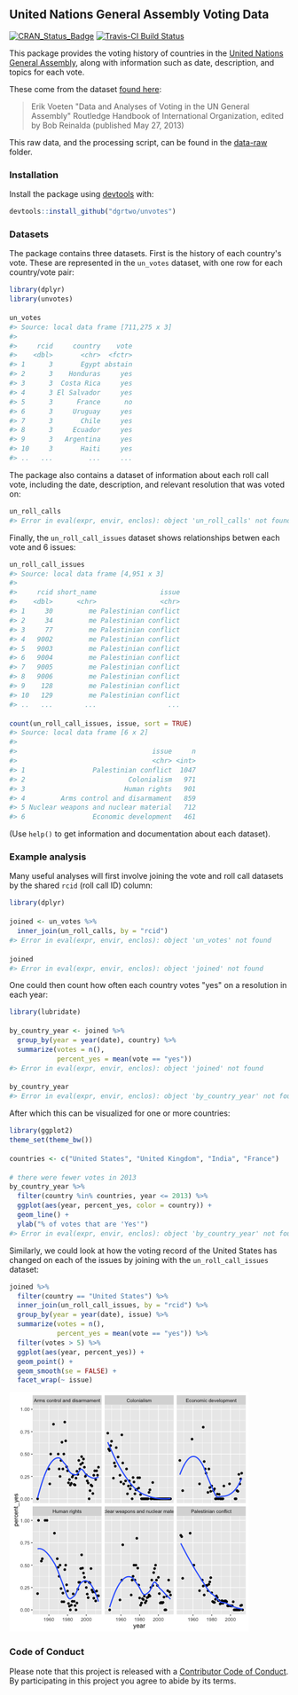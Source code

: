 <!-- README.md is generated from README.Rmd. Please edit that file -->



## United Nations General Assembly Voting Data

[![CRAN_Status_Badge](http://www.r-pkg.org/badges/version/unvotes)](https://cran.r-project.org/package=unvotes)
[![Travis-CI Build Status](https://travis-ci.org/dgrtwo/unvotes.svg?branch=master)](https://travis-ci.org/dgrtwo/unvotes)

This package provides the voting history of countries in the [United Nations General Assembly](http://www.un.org/en/ga/), along with information such as date, description, and topics for each vote.

These come from the dataset [found here](https://dataverse.harvard.edu/dataset.xhtml?persistentId=hdl:1902.1/12379):

> Erik Voeten "Data and Analyses of Voting in the UN General Assembly" Routledge Handbook of International Organization, edited by Bob Reinalda (published May 27, 2013)

This raw data, and the processing script, can be found in the [data-raw](data-raw) folder.

### Installation

Install the package using [devtools](https://github.com/hadley/devtools) with:


```r
devtools::install_github("dgrtwo/unvotes")
```

### Datasets

The package contains three datasets. First is the history of each country's vote. These are represented in the `un_votes` dataset, with one row for each country/vote pair:


```r
library(dplyr)
library(unvotes)

un_votes
#> Source: local data frame [711,275 x 3]
#> 
#>     rcid     country    vote
#>    <dbl>       <chr>  <fctr>
#> 1      3       Egypt abstain
#> 2      3    Honduras     yes
#> 3      3  Costa Rica     yes
#> 4      3 El Salvador     yes
#> 5      3      France      no
#> 6      3     Uruguay     yes
#> 7      3       Chile     yes
#> 8      3     Ecuador     yes
#> 9      3   Argentina     yes
#> 10     3       Haiti     yes
#> ..   ...         ...     ...
```

The package also contains a dataset of information about each roll call vote, including the date, description, and relevant resolution that was voted on:


```r
un_roll_calls
#> Error in eval(expr, envir, enclos): object 'un_roll_calls' not found
```

Finally, the `un_roll_call_issues` dataset shows relationships betwen each vote and 6 issues:


```r
un_roll_call_issues
#> Source: local data frame [4,951 x 3]
#> 
#>     rcid short_name                issue
#>    <dbl>      <chr>                <chr>
#> 1     30         me Palestinian conflict
#> 2     34         me Palestinian conflict
#> 3     77         me Palestinian conflict
#> 4   9002         me Palestinian conflict
#> 5   9003         me Palestinian conflict
#> 6   9004         me Palestinian conflict
#> 7   9005         me Palestinian conflict
#> 8   9006         me Palestinian conflict
#> 9    128         me Palestinian conflict
#> 10   129         me Palestinian conflict
#> ..   ...        ...                  ...

count(un_roll_call_issues, issue, sort = TRUE)
#> Source: local data frame [6 x 2]
#> 
#>                                  issue     n
#>                                  <chr> <int>
#> 1                 Palestinian conflict  1047
#> 2                          Colonialism   971
#> 3                         Human rights   901
#> 4         Arms control and disarmament   859
#> 5 Nuclear weapons and nuclear material   712
#> 6                 Economic development   461
```

(Use `help()` to get information and documentation about each dataset).

### Example analysis

Many useful analyses will first involve joining the vote and roll call datasets by the shared `rcid` (roll call ID) column:


```r
library(dplyr)

joined <- un_votes %>%
  inner_join(un_roll_calls, by = "rcid")
#> Error in eval(expr, envir, enclos): object 'un_votes' not found

joined
#> Error in eval(expr, envir, enclos): object 'joined' not found
```

One could then count how often each country votes "yes" on a resolution in each year:


```r
library(lubridate)

by_country_year <- joined %>%
  group_by(year = year(date), country) %>%
  summarize(votes = n(),
            percent_yes = mean(vote == "yes"))
#> Error in eval(expr, envir, enclos): object 'joined' not found

by_country_year
#> Error in eval(expr, envir, enclos): object 'by_country_year' not found
```

After which this can be visualized for one or more countries:


```r
library(ggplot2)
theme_set(theme_bw())

countries <- c("United States", "United Kingdom", "India", "France")

# there were fewer votes in 2013
by_country_year %>%
  filter(country %in% countries, year <= 2013) %>%
  ggplot(aes(year, percent_yes, color = country)) +
  geom_line() +
  ylab("% of votes that are 'Yes'")
#> Error in eval(expr, envir, enclos): object 'by_country_year' not found
```


Similarly, we could look at how the voting record of the United States has changed on each of the issues by joining with the `un_roll_call_issues` dataset:


```r
joined %>%
  filter(country == "United States") %>%
  inner_join(un_roll_call_issues, by = "rcid") %>%
  group_by(year = year(date), issue) %>%
  summarize(votes = n(),
            percent_yes = mean(vote == "yes")) %>%
  filter(votes > 5) %>%
  ggplot(aes(year, percent_yes)) +
  geom_point() +
  geom_smooth(se = FALSE) +
  facet_wrap(~ issue)
```

![plot of chunk issue_plot](README-issue_plot-1.png)

### Code of Conduct

Please note that this project is released with a [Contributor Code of Conduct](CONDUCT.md). By participating in this project you agree to abide by its terms.
